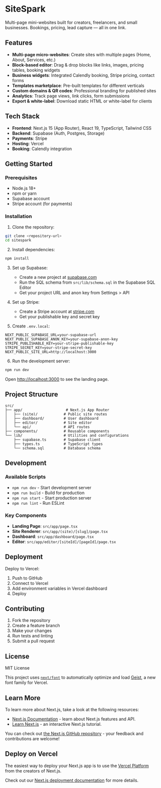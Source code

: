 # SiteSpark

Multi-page mini-websites built for creators, freelancers, and small businesses. Bookings, pricing, lead capture — all in one link.

## Features

- **Multi-page micro-websites**: Create sites with multiple pages (Home, About, Services, etc.)
- **Block-based editor**: Drag & drop blocks like links, images, pricing tables, booking widgets
- **Business widgets**: Integrated Calendly booking, Stripe pricing, contact forms
- **Templates marketplace**: Pre-built templates for different verticals
- **Custom domains & QR codes**: Professional branding for published sites
- **Analytics**: Track page views, link clicks, form submissions
- **Export & white-label**: Download static HTML or white-label for clients

## Tech Stack

- **Frontend**: Next.js 15 (App Router), React 19, TypeScript, Tailwind CSS
- **Backend**: Supabase (Auth, Postgres, Storage)
- **Payments**: Stripe
- **Hosting**: Vercel
- **Booking**: Calendly integration

## Getting Started

### Prerequisites

- Node.js 18+
- npm or yarn
- Supabase account
- Stripe account (for payments)

### Installation

1. Clone the repository:
```bash
git clone <repository-url>
cd sitespark
```

2. Install dependencies:
```bash
npm install
```

3. Set up Supabase:
   - Create a new project at [supabase.com](https://supabase.com)
   - Run the SQL schema from `src/lib/schema.sql` in the Supabase SQL Editor
   - Get your project URL and anon key from Settings > API

4. Set up Stripe:
   - Create a Stripe account at [stripe.com](https://stripe.com)
   - Get your publishable key and secret key

5. Create `.env.local`:
```env
NEXT_PUBLIC_SUPABASE_URL=your-supabase-url
NEXT_PUBLIC_SUPABASE_ANON_KEY=your-supabase-anon-key
STRIPE_PUBLISHABLE_KEY=your-stripe-publishable-key
STRIPE_SECRET_KEY=your-stripe-secret-key
NEXT_PUBLIC_SITE_URL=http://localhost:3000
```

6. Run the development server:
```bash
npm run dev
```

Open [http://localhost:3000](http://localhost:3000) to see the landing page.

## Project Structure

```
src/
├── app/                    # Next.js App Router
│   ├── (site)/            # Public site routes
│   ├── dashboard/         # User dashboard
│   ├── editor/            # Site editor
│   └── api/               # API routes
├── components/            # Reusable components
└── lib/                   # Utilities and configurations
    ├── supabase.ts        # Supabase client
    ├── types.ts           # TypeScript types
    └── schema.sql         # Database schema
```

## Development

### Available Scripts

- `npm run dev` - Start development server
- `npm run build` - Build for production
- `npm run start` - Start production server
- `npm run lint` - Run ESLint

### Key Components

- **Landing Page**: `src/app/page.tsx`
- **Site Renderer**: `src/app/(site)/[slug]/page.tsx`
- **Dashboard**: `src/app/dashboard/page.tsx`
- **Editor**: `src/app/editor/[siteId]/[pageId]/page.tsx`

## Deployment

Deploy to Vercel:

1. Push to GitHub
2. Connect to Vercel
3. Add environment variables in Vercel dashboard
4. Deploy

## Contributing

1. Fork the repository
2. Create a feature branch
3. Make your changes
4. Run tests and linting
5. Submit a pull request

## License

MIT License

This project uses [`next/font`](https://nextjs.org/docs/app/building-your-application/optimizing/fonts) to automatically optimize and load [Geist](https://vercel.com/font), a new font family for Vercel.

## Learn More

To learn more about Next.js, take a look at the following resources:

- [Next.js Documentation](https://nextjs.org/docs) - learn about Next.js features and API.
- [Learn Next.js](https://nextjs.org/learn) - an interactive Next.js tutorial.

You can check out [the Next.js GitHub repository](https://github.com/vercel/next.js) - your feedback and contributions are welcome!

## Deploy on Vercel

The easiest way to deploy your Next.js app is to use the [Vercel Platform](https://vercel.com/new?utm_medium=default-template&filter=next.js&utm_source=create-next-app&utm_campaign=create-next-app-readme) from the creators of Next.js.

Check out our [Next.js deployment documentation](https://nextjs.org/docs/app/building-your-application/deploying) for more details.
